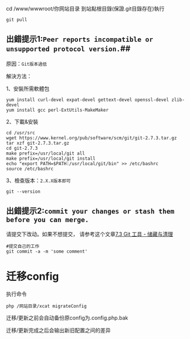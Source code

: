 cd /www/wwwroot/你网站目录
到站點根目錄(保證.git目錄存在)執行

```
git pull
```

## 出錯提示1:```Peer reports incompatible or unsupported protocol version.```##

原因：```Git版本過低```

解決方法：

1、安裝所需軟體包
```
yum install curl-devel expat-devel gettext-devel openssl-devel zlib-devel 
yum install gcc perl-ExtUtils-MakeMaker
```
2、下載&安裝
```
cd /usr/src
wget https://www.kernel.org/pub/software/scm/git/git-2.7.3.tar.gz
tar xzf git-2.7.3.tar.gz
cd git-2.7.3
make prefix=/usr/local/git all
make prefix=/usr/local/git install
echo "export PATH=$PATH:/usr/local/git/bin" >> /etc/bashrc
source /etc/bashrc
```
3、檢查版本：```2.X.X版本即可```
```
git --version
```
## 出錯提示2:```commit your changes or stash them before you can merge.```
请提交下改动。如果不想提交，
请参考这个文章[7.3 Git 工具 - 储藏与清理](https://git-scm.com/book/zh/v2/Git-%E5%B7%A5%E5%85%B7-%E5%82%A8%E8%97%8F%E4%B8%8E%E6%B8%85%E7%90%86)
```
#提交自己的工作
git commit -a -m 'some comment'
```


# 迁移config
执行命令

`php /网站目录/xcat migrateConfig`

迁移/更新之前会自动备份原config为.config.php.bak

迁移/更新完成之后会输出新旧配置之间的差异